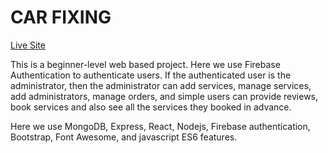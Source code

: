 # CAR FIXING

[Live Site](https://car-fixing-54441.web.app/)

This is a beginner-level web based project. Here we use Firebase Authentication to authenticate users. If the authenticated user is the administrator, then the administrator can add services, manage services, add administrators, manage orders, and simple users can provide reviews, book services and also see all the services they booked in advance.

Here we use MongoDB, Express, React, Nodejs, Firebase authentication, Bootstrap, Font Awesome, and javascript ES6 features.
